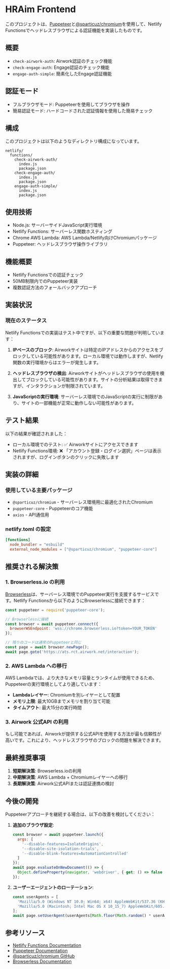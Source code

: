 <!-- 最終更新: 2025-03/30 -->

# HRAim Frontend

このプロジェクトは、[Puppeteer](https://pptr.dev/)と[@sparticuz/chromium](https://github.com/Sparticuz/chromium)を使用して、Netlify Functionsでヘッドレスブラウザによる認証機能を実装したものです。

## 概要

- `check-airwork-auth`: Airwork認証のチェック機能
- `check-engage-auth`: Engage認証のチェック機能
- `engage-auth-simple`: 簡素化したEngage認証機能

## 認証モード

- フルブラウザモード: Puppeteerを使用してブラウザを操作
- 簡易認証モード: ハードコードされた認証情報を使用した簡易チェック

## 構成

このプロジェクトは以下のようなディレクトリ構成になっています。

```
netlify/
  functions/
    check-airwork-auth/
      index.js
      package.json
    check-engage-auth/
      index.js
      package.json
    engage-auth-simple/
      index.js
      package.json
```

## 使用技術

- Node.js: サーバーサイドJavaScript実行環境
- Netlify Functions: サーバーレス関数ホスティング
- Chrome AWS Lambda: AWS Lambda/Netlify向けChromiumパッケージ
- Puppeteer: ヘッドレスブラウザ操作ライブラリ

## 機能概要

- Netlify Functionsでの認証チェック
- 50MB制限内でのPuppeteer実装
- 複数認証方法のフォールバックアプローチ

## 実装状況

### 現在のステータス

Netlify Functionsでの実装はテスト中ですが、以下の重要な問題が判明しています：

1. **IPベースのブロック**: Airworkサイトは特定のIPアドレスからのアクセスをブロックしている可能性があります。ローカル環境では動作しますが、Netlify関数の実行環境からはエラーが発生します。

2. **ヘッドレスブラウザの検出**: Airworkサイトがヘッドレスブラウザの使用を検出してブロックしている可能性があります。サイトの分析結果は取得できますが、インタラクションが制限されています。

3. **JavaScriptの実行環境**: サーバーレス環境でのJavaScriptの実行に制限があり、サイトの一部機能が正常に動作しない可能性があります。

## テスト結果

以下の結果が確認されました：

- ローカル環境でのテスト: ✅ Airworkサイトにアクセスできます
- Netlify Functions環境: ❌ 「アカウント登録・ログイン選択」ページは表示されますが、ログインボタンのクリックに失敗します

## 実装の詳細

### 使用している主要パッケージ

- `@sparticuz/chromium` - サーバーレス環境用に最適化されたChromium
- `puppeteer-core` - Puppeteerのコア機能
- `axios` - API通信用

### netlify.toml の設定

```toml
[functions]
  node_bundler = "esbuild"
  external_node_modules = ["@sparticuz/chromium", "puppeteer-core"]
```

## 推奨される解決策

### 1. Browserless.io の利用

[Browserless](https://www.browserless.io/)は、サーバーレス環境でのPuppeteer実行を支援するサービスです。Netlify Functionsから以下のようにBrowserlessに接続できます：

```javascript
const puppeteer = require('puppeteer-core');

// Browserlessに接続
const browser = await puppeteer.connect({
  browserWSEndpoint: 'wss://chrome.browserless.io?token=YOUR_TOKEN'
});

// 残りのコードは通常のPuppeteerと同じ
const page = await browser.newPage();
await page.goto('https://ats.rct.airwork.net/interaction');
```

### 2. AWS Lambda への移行

AWS Lambdaでは、より大きなメモリ容量とランタイムが使用できるため、Puppeteerの実行環境としてより適しています：

- **Lambdaレイヤー**: Chromiumを別レイヤーとして配置
- **メモリ上限**: 最大10GBまでメモリを割り当て可能
- **タイムアウト**: 最大15分の実行時間

### 3. Airwork 公式API の利用

もし可能であれば、Airworkが提供する公式APIを使用する方法が最も信頼性が高いです。これにより、ヘッドレスブラウザのブロックの問題を解決できます。

## 最終推奨事項

1. **短期解決策**: Browserless.ioの利用
2. **中期解決策**: AWS Lambda + Chromiumレイヤーへの移行
3. **長期解決策**: Airwork公式APIまたは認証連携の検討

## 今後の開発

Puppeteerアプローチを継続する場合は、以下の改善を検討してください：

1. **追加のブラウザ設定**:
   ```javascript
   const browser = await puppeteer.launch({
     args: [
       '--disable-features=IsolateOrigins',
       '--disable-site-isolation-trials',
       '--disable-blink-features=AutomationControlled'
     ]
   });
   await page.evaluateOnNewDocument(() => {
     Object.defineProperty(navigator, 'webdriver', { get: () => false });
   });
   ```

2. **ユーザーエージェントのローテーション**:
   ```javascript
   const userAgents = [
     'Mozilla/5.0 (Windows NT 10.0; Win64; x64) AppleWebKit/537.36 (KHTML, like Gecko) Chrome/120.0.0.0 Safari/537.36',
     'Mozilla/5.0 (Macintosh; Intel Mac OS X 10_15_7) AppleWebKit/605.1.15 (KHTML, like Gecko) Version/16.1 Safari/605.1.15'
   ];
   await page.setUserAgent(userAgents[Math.floor(Math.random() * userAgents.length)]);
   ```

## 参考リソース

- [Netlify Functions Documentation](https://docs.netlify.com/functions/overview/)
- [Puppeteer Documentation](https://pptr.dev/)
- [@sparticuz/chromium GitHub](https://github.com/Sparticuz/chromium)
- [Browserless Documentation](https://docs.browserless.io/) 